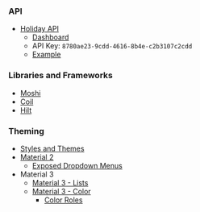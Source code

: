 ### API
- [Holiday API](https://holidayapi.com/docs)
  - [Dashboard](https://holidayapi.com/dashboard)
  - API Key: `8780ae23-9cdd-4616-8b4e-c2b3107c2cdd`
  - [Example](https://holidayapi.com/v1/holidays?pretty&key=8780ae23-9cdd-4616-8b4e-c2b3107c2cdd&country=CH&year=2022)
  
### Libraries and Frameworks
- [Moshi](https://github.com/square/moshi)
- [Coil](https://coil-kt.github.io/coil/)
- [Hilt](https://developer.android.com/training/dependency-injection/hilt-android)

### Theming
- [Styles and Themes](https://developer.android.com/develop/ui/views/theming/themes)
- [Material 2](https://m2.material.io/develop/android/theming/theming-overview)
  - [Exposed Dropdown Menus](https://m2.material.io/components/menus/android#exposed-dropdown-menus)
- Material 3
  - [Material 3 - Lists](https://m3.material.io/components/lists/specs)
  - [Material 3 - Color](https://m3.material.io/styles/color/overview)
    - [Color Roles](https://m3.material.io/styles/color/the-color-system/color-roles)